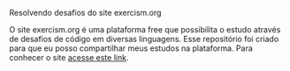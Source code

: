 Resolvendo desafios do site exercism.org

O site exercism.org é uma plataforma free que possibilita o estudo através de desafios de código em diversas linguagens. Esse repositório foi criado para que eu posso compartilhar meus estudos na plataforma. Para conhecer o site [acesse este link](https://exercism.org/dashboard).